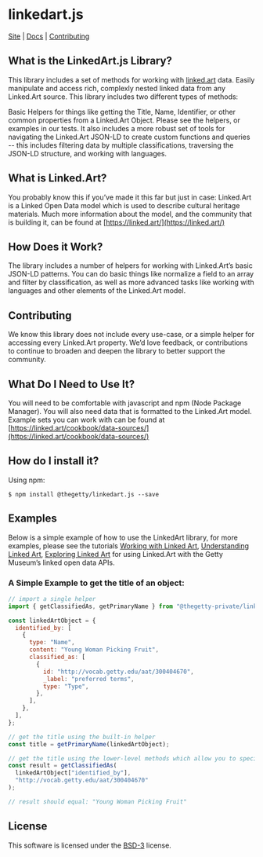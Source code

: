 # linkedart.js

[Site](http://linkedartjs.org/) |
[Docs](http://getty-linkedart-js.netlify.app) |
[Contributing](https://github.com/thegetty/linkedart.js/blob/master/.github/CONTRIBUTING.md)

## What is the LinkedArt.js Library?

This library includes a set of methods for working with [linked.art](https://linked.art) data. Easily manipulate and access rich, complexly nested linked data from any Linked.Art source. This library includes two different types of methods:

Basic Helpers for things like getting the Title, Name, Identifier, or other common properties from a Linked.Art Object. Please see the helpers, or examples in our tests.
It also includes a more robust set of tools for navigating the Linked.Art JSON-LD to create custom functions and queries -- this includes filtering data by multiple classifications, traversing the JSON-LD structure, and working with languages.

## What is Linked.Art?

You probably know this if you’ve made it this far but just in case: Linked.Art is a Linked Open Data model which is used to describe cultural heritage materials. Much more information about the model, and the community that is building it, can be found at [https://linked.art/](https://linked.art/)

## How Does it Work?

The library includes a number of helpers for working with Linked.Art’s basic JSON-LD patterns. You can do basic things like normalize a field to an array and filter by classification, as well as more advanced tasks like working with languages and other elements of the Linked.Art model.

## Contributing

We know this library does not include every use-case, or a simple helper for accessing every Linked.Art property. We’d love feedback, or contributions to continue to broaden and deepen the library to better support the community.

## What Do I Need to Use It?

You will need to be comfortable with javascript and npm (Node Package Manager). You will also need data that is formatted to the Linked.Art model. Example sets you can work with can be found at [https://linked.art/cookbook/data-sources/](https://linked.art/cookbook/data-sources/)

## How do I install it?
Using npm:

```shell
$ npm install @thegetty/linkedart.js --save
```

## Examples

Below is a simple example of how to use the LinkedArt library, for more examples, please see the tutorials [Working with Linked Art](https://observablehq.com/@jrladd/linked-art-2), [Understanding Linked Art](https://observablehq.com/@jrladd/linked-art-1), [Exploring Linked Art](https://observablehq.com/@jrladd/linked-art-3) for using Linked.Art with the Getty Museum’s linked open data APIs.

### A Simple Example to get the title of an object:

```js
// import a single helper
import { getClassifiedAs, getPrimaryName } from "@thegetty-private/linkedart";

const linkedArtObject = {
  identified_by: [
    {
      type: "Name",
      content: "Young Woman Picking Fruit",
      classified_as: [
        {
          id: "http://vocab.getty.edu/aat/300404670",
          _label: "preferred terms",
          type: "Type",
        },
      ],
    },
  ],
};

// get the title using the built-in helper
const title = getPrimaryName(linkedArtObject);

// get the title using the lower-level methods which allow you to specify a different classification, or other settings
const result = getClassifiedAs(
  linkedArtObject["identified_by"],
  "http://vocab.getty.edu/aat/300404670"
);

// result should equal: "Young Woman Picking Fruit"
```

## License

This software is licensed under the [BSD-3](https://opensource.org/licenses/BSD-3-Clause) license.
